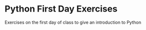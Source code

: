 # Python First Day Exercises

Exercises on the first day of class to give an introduction to Python
